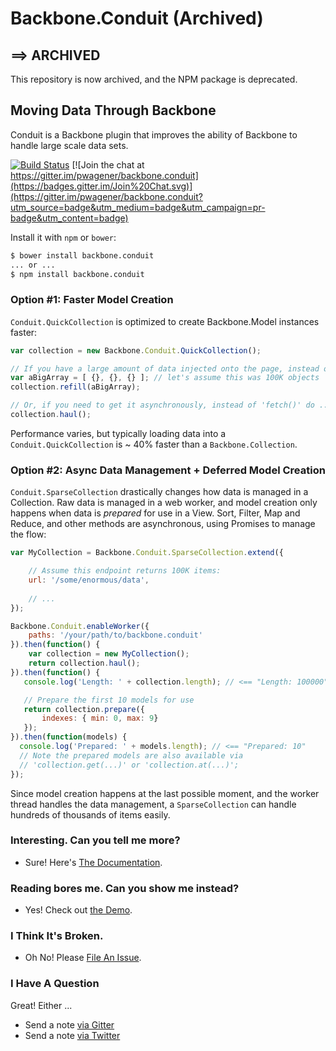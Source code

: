# Backbone.Conduit (Archived)

## ==> ARCHIVED 
This repository is now archived, and the NPM package is deprecated.


## Moving Data Through Backbone

Conduit is a Backbone plugin that improves the ability of Backbone to handle large scale data sets.  

[![Build Status](https://travis-ci.org/pwagener/backbone.conduit.svg?branch=master)](https://travis-ci.org/pwagener/backbone.conduit)
[![Join the chat at https://gitter.im/pwagener/backbone.conduit](https://badges.gitter.im/Join%20Chat.svg)](https://gitter.im/pwagener/backbone.conduit?utm_source=badge&utm_medium=badge&utm_campaign=pr-badge&utm_content=badge)

Install it with `npm` or `bower`:

```bash
$ bower install backbone.conduit
... or ...
$ npm install backbone.conduit
```

### Option #1: Faster Model Creation
`Conduit.QuickCollection` is optimized to create Backbone.Model instances faster:

```javascript
var collection = new Backbone.Conduit.QuickCollection();

// If you have a large amount of data injected onto the page, instead of 'reset(...)' do ...
var aBigArray = [ {}, {}, {} ]; // let's assume this was 100K objects
collection.refill(aBigArray);

// Or, if you need to get it asynchronously, instead of 'fetch()' do ...
collection.haul();
```

Performance varies, but typically loading data into a `Conduit.QuickCollection` is ~ 40% faster than a `Backbone.Collection`.

### Option #2:  Async Data Management + Deferred Model Creation

`Conduit.SparseCollection` drastically changes how data is managed in a Collection.  Raw data is managed in a web worker,
and model creation only happens when data is *prepared* for use in a View.  Sort, Filter, Map and Reduce, and other 
methods are asynchronous, using Promises to manage the flow:

```javascript
var MyCollection = Backbone.Conduit.SparseCollection.extend({

    // Assume this endpoint returns 100K items:
    url: '/some/enormous/data',
    
    // ...
});

Backbone.Conduit.enableWorker({
    paths: '/your/path/to/backbone.conduit'
}).then(function() {
    var collection = new MyCollection();
    return collection.haul();
}).then(function() {
   console.log('Length: ' + collection.length); // <== "Length: 100000"

   // Prepare the first 10 models for use
   return collection.prepare({
       indexes: { min: 0, max: 9}
   });
}).then(function(models) {
  console.log('Prepared: ' + models.length); // <== "Prepared: 10"
  // Note the prepared models are also available via
  // 'collection.get(...)' or 'collection.at(...)';
});

```

Since model creation happens at the last possible moment, and the worker thread handles the data management, 
a `SparseCollection` can handle hundreds of thousands of items easily.


### Interesting.  Can you tell me more?
- Sure!  Here's [The Documentation](http://conduit.wagener.org/docs).

### Reading bores me.  Can you show me instead?
- Yes!  Check out [the Demo](http://conduit.wagener.org).

### I Think It's Broken.
- Oh No!  Please [File An Issue](https://github.com/pwagener/backbone.conduit/issues).

### I Have A Question
Great!  Either ...
- Send a note [via Gitter](https://gitter.im/pwagener/backbone.conduit)
- Send a note [via Twitter](https://twitter.com/peterwagener)

